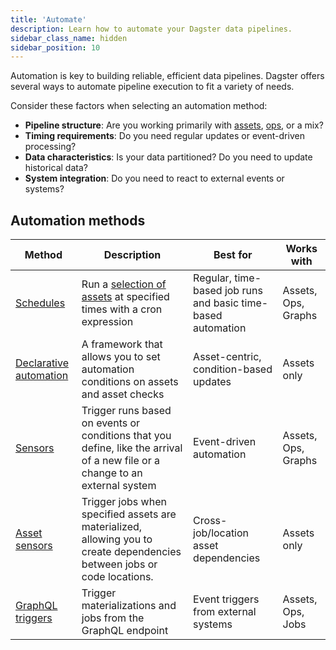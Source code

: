 ```yaml
---
title: 'Automate'
description: Learn how to automate your Dagster data pipelines.
sidebar_class_name: hidden
sidebar_position: 10
---
```


Automation is key to building reliable, efficient data pipelines. Dagster offers several ways to automate pipeline execution to fit a variety of needs.

Consider these factors when selecting an automation method:

- **Pipeline structure**: Are you working primarily with [assets](/guides/build/assets), [ops](/guides/build/ops), or a mix?
- **Timing requirements**: Do you need regular updates or event-driven processing?
- **Data characteristics**: Is your data partitioned? Do you need to update historical data?
- **System integration**: Do you need to react to external events or systems?

## Automation methods

| Method                                            | Description                                                                                                                  | Best for                                                     | Works with          |
| ------------------------------------------------- | ---------------------------------------------------------------------------------------------------------------------------- | ------------------------------------------------------------ | ------------------- |
| [Schedules](/guides/automate/schedules)          | Run a [selection of assets](/guides/build/assets/asset-selection-syntax) at specified times with a cron expression           | Regular, time-based job runs and basic time-based automation | Assets, Ops, Graphs |
| [Declarative automation](/guides/automate/declarative-automation) | A framework that allows you to set automation conditions on assets and asset checks                                          | Asset-centric, condition-based updates                       | Assets only         |
| [Sensors](/guides/automate/sensors)              | Trigger runs based on events or conditions that you define, like the arrival of a new file or a change to an external system | Event-driven automation                                      | Assets, Ops, Graphs |
| [Asset sensors](/guides/automate/asset-sensors)   | Trigger jobs when specified assets are materialized, allowing you to create dependencies between jobs or code locations.     | Cross-job/location asset dependencies                        | Assets only         |
| [GraphQL triggers](/guides/operate/graphql)      | Trigger materializations and jobs from the GraphQL endpoint                                                                  | Event triggers from external systems                         | Assets, Ops, Jobs   |
